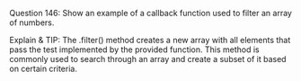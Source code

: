 Question 146: Show an example of a callback function used to filter an array of numbers.

Explain & TIP: The .filter() method creates a new array with all elements that pass the test implemented by the provided function. This method is commonly used to search through an array and create a subset of it based on certain criteria.
